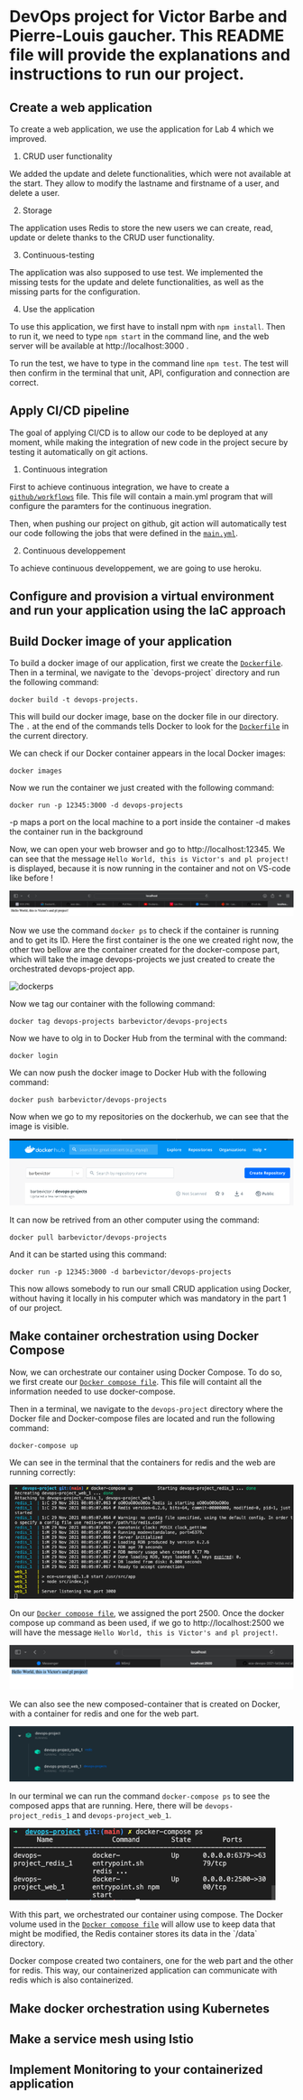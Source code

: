 # DevOps project for Victor Barbe and Pierre-Louis gaucher. This README file will provide the explanations and instructions to run our project.

## Create a web application

To create a web application, we use the application for Lab 4 which we improved.

1. CRUD user functionality

We added the update and delete functionalities, which were not available at the start. They allow to modify the lastname and firstname of a user, and delete a user.

2. Storage

The application uses Redis to store the new users we can create, read, update or delete thanks to the CRUD user functionality.

3. Continuous-testing

The application was also supposed to use test. We implemented the missing tests for the update and delete functionalities, as well as the missing parts for the configuration.

4. Use the application

To use this application, we first have to install npm with `npm install`. Then to run it, we need to type `npm start` in the command line, and the web server will be available at http://localhost:3000 .

To run the test, we have to type in the command line `npm test`. The test will then confirm in the terminal that unit, API, configuration and connection are correct.

## Apply CI/CD pipeline

The goal of applying CI/CD is to allow our code to be deployed at any moment, while making the integration of new code in the project secure by testing it automatically on git actions.

1. Continuous integration

First to achieve continuous integration, we have to create a [`github/workflows`](github/workflows) file. This file will contain a main.yml program that will configure the paramters for the continuous inegration.

Then, when pushing our project on github, git action will automatically test our code following the jobs that were defined in the [`main.yml`](main.yml).

2. Continuous developpement

To achieve continuous developpement, we are going to use heroku.

## Configure and provision a virtual environment and run your application using the IaC approach

## Build Docker image of your application

To build a docker image of our application, first we create the [`Dockerfile`](Dockerfile`).
Then in a terminal, we navigate to the `devops-project` directory and run the following command:

```
docker build -t devops-projects.
```

This will build our docker image, base on the docker file in our directory. The `.` at the end of the commands tells Docker to look for the [`Dockerfile`](Dockerfile`) in the current directory.

We can check if our Docker container appears in the local Docker images:

```
docker images
```

Now we run the container we just created with the following command:

```
docker run -p 12345:3000 -d devops-projects
```

-p maps a port on the local machine to a port inside the container
-d makes the container run in the background

Now, we can open your web browser and go to http://localhost:12345. We can see that the message `Hello World, this is Victor's and pl project!` is displayed, because it is now running in the container and not on VS-code like before !

![Webpage](images/image1.png)

Now we use the command `docker ps` to check if the container is running and to get its ID. Here the first container is the one we created right now, the other two bellow are the container created for the docker-compose part, which will take the image devops-projects we just created to create the orchestrated devops-project app.

![dockerps](dockerps/image1.png)

Now we tag our container with the following command:

```
docker tag devops-projects barbevictor/devops-projects
```

Now we have to olg in to Docker Hub from the terminal with the command:

```
docker login
```

We can now push the docker image to Docker Hub with the following command:

```
docker push barbevictor/devops-projects
```

Now when we go to my repositories on the dockerhub, we can see that the image is visible.

![Dockerhub](images/image2.png)

It can now be retrived from an other computer using the command:

```
docker pull barbevictor/devops-projects
```

And it can be started using this command:

```
docker run -p 12345:3000 -d barbevictor/devops-projects
```

This now allows somebody to run our small CRUD application using Docker, without having it locally in his computer which was mandatory in the part 1 of our project.

## Make container orchestration using Docker Compose

Now, we can orchestrate our container using Docker Compose. To do so, we first create our [`Docker compose file`](docker-compose.yml). This file will containt all the information needed to use docker-compose.

Then in a terminal, we navigate to the `devops-project` directory where the Docker file and Docker-compose files are located and run the following command:

```
docker-compose up
```

We can see in the terminal that the containers for redis and the web are running correctly:

![terminal](images/image6.png)

On our [`Docker compose file`](docker-compose.yml), we assigned the port 2500. Once the docker compose up command as been used, if we go to http://localhost:2500 we will have the message `Hello World, this is Victor's and pl project!`.

![pageweb](images/image3.png)

We can also see the new composed-container that is created on Docker, with a container for redis and one for the web part.

![Docker](images/image4.png)

In our terminal we can run the command `docker-compose ps` to see the composed apps that are running. Here, there will be `devops-project_redis_1` and `devops-project_web_1`.

![terminal](images/image5.png)

With this part, we orchestrated our container using compose. The Docker volume used in the [`Docker compose file`](docker-compose.yml`) will allow use to keep data that might be modified, the Redis container stores its data in the `/data` directory.

Docker compose created two containers, one for the web part and the other for redis. This way, our containerized application can communicate with redis which is also containerized.

## Make docker orchestration using Kubernetes

## Make a service mesh using Istio

## Implement Monitoring to your containerized application
